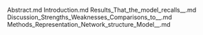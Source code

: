 Abstract.md
Introduction.md
Results_That_the_model_recalls__.md
Discussion_Strengths_Weaknesses_Comparisons_to__.md
Methods_Representation_Network_structure_Model__.md